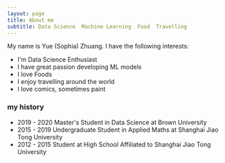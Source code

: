 ```yaml
---
layout: page
title: About me
subtitle: Data Science  Machine Learning  Food  Travelling
---
```


My name is Yue (Sophia) Zhuang. I have the following interests:

- I'm Data Science Enthusiast
- I have great passion developing ML models
- I love Foods
- I enjoy travelling around the world
- I love comics, sometimes paint


### my history

- 2019 - 2020 Master's Student in Data Science at Brown University
- 2015 - 2019 Undergraduate Student in Applied Maths at Shanghai Jiao Tong University
- 2012 - 2015 Student at High School Affiliated to Shanghai Jiao Tong University
